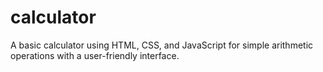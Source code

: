 # calculator
A basic calculator using HTML, CSS, and JavaScript for simple arithmetic operations with a user-friendly interface.
